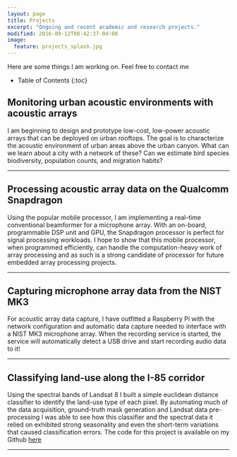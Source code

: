 ```yaml
---
layout: page
title: Projects
excerpt: "Ongoing and recent academic and research projects."
modified: 2016-09-12T08:42:37-04:00
image:
  feature: projects_splash.jpg
---
```


Here are some things I am working on. Feel free to contact me 

* Table of Contents
{:toc}

## Monitoring urban acoustic environments with acoustic arrays

I am beginning to design and prototype low-cost, low-power acoustic arrays that can be deployed on urban rooftops. The goal is to characterize the acoustic environment of urban areas above the urban canyon. What can we learn about a city with a network of these? Can we estimate bird species biodiversity, population counts, and migration habits?

---

## Processing acoustic array data on the Qualcomm Snapdragon

Using the popular mobile processor, I am implementing a real-time conventional beamformer for a microphone array. With an on-board, programmable DSP unit and GPU, the Snapdragon processor is perfect for signal processing workloads. I hope to show that this mobile processor, when programmed efficiently, can handle the computation-heavy work of array processing and as such is a strong candidate of processor for future embedded array processing projects.

---

## Capturing microphone array data from the NIST MK3

For acoustic array data capture, I have outfitted a Raspberry Pi with the network configuration and automatic data capture needed to interface with a NIST MK3 microphone array. When the recording service is started, the service will automatically detect a USB drive and start recording audio data to it!

---

## Classifying land-use along the I-85 corridor

Using the spectral bands of Landsat 8 I built a simple euclidean distance classifier to identify the land-use type of each pixel. By automating much of the data acquisition, ground-truth mask generation and Landsat data pre-processing I was able to see how this classifier and the spectral data it relied on exhibited strong seasonality and even the short-term variations that caused classification errors. The code for this project is available on my Github [here](https://github.com/anil-ganti/land-use-classify)

---
